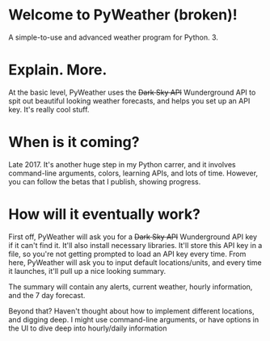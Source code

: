 # Welcome to PyWeather (broken)!
A simple-to-use and advanced weather program for Python. 3.

# Explain. More.
At the basic level, PyWeather uses the ~~Dark Sky API~~ Wunderground API to spit out beautiful looking weather forecasts, and helps you set up an API key. It's really cool stuff.

# When is it coming?
Late 2017. It's another huge step in my Python carrer, and it involves command-line arguments, colors, learning APIs, and lots of time. However, you can follow the betas that I publish, showing progress.

# How will it eventually work?

First off, PyWeather will ask you for a ~~Dark Sky API~~ Wunderground API key if it can't find it. It'll also install necessary libraries. It'll store this API key in a file, so you're not getting prompted to load an API key every time. From here, PyWeather will ask you to input default locations/units, and every time it launches, it'll pull up a nice looking summary.

The summary will contain any alerts, current weather, hourly information, and the 7 day forecast.

Beyond that? Haven't thought about how to implement different locations, and digging deep. I might use command-line arguments, or have options in the UI to dive deep into hourly/daily information
